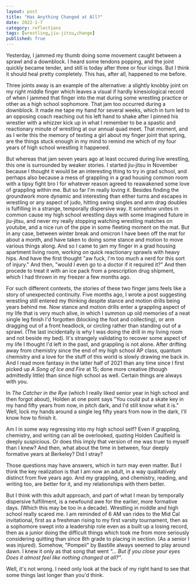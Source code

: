 ```yaml
---
layout: post
title: "Has Anything Changed at All?"
date: 2022-1-7
category: reflections
tags: [wrestling,jiu-jitsu,change]
published: True
---
```


Yesterday, I jammed my thumb doing some movement caught between a sprawl and a downblock. 
I heard some tendons popping, and the joint quickly became tender, and still is today after three or four icings. 
But I think it should heal pretty completely. 
This has, after all, happened to me before. 

Three joints away is an example of the alternative: a slightly knobby joint on my right middle finger which leaves a visual if hardly kinesiological record of when I jammed that finger into the mat during some wrestling practice or other as a high school sophomore. 
That jam too occurred during a downblock. 
It made me tape my hand for several weeks, which in turn led to an opposing coach reaching out his left hand to shake after I pinned his wrestler with a whizzer kick up in what I remember to be a spastic and reactionary minute of wrestling at our annual quad meet. 
That moment, and as I write this the memory of texting a girl about my finger joint that spring, are the things stuck enough in my mind to remind me which of my four years of high school wrestling it happened. 

But whereas that jam seven years ago at least occured during live wrestling, this one is surrounded by weaker stories. 
I started jiu-jitsu in November because I thought it would be an interesting thing to try in grad school, and perhaps also because a mess of grappling in a grad housing common room with a tipsy fight bro I for whatever reason agreed to reawakened some love of grappling within me. 
But so far I'm really loving it. 
Besides finding the groundwork more dynamic and interesting than either turns and escapes in wrestling or any aspect of judo, hitting swing singles and arm drag doubles is fulfilling in a strange, temporally dispersive way. 
It somehow unites in common cause my high school wrestling days with some imagined future in jiu-jitsu, and never my really stopping watching wrestling matches on youtube, and a nice run of the pipe in some fleeting moment on the mat. 
But in any case, between winter break and omicron I have been off the mat for about a month, and have taken to doing some stance and motion to move various things along. 
And so I came to jam my finger in a grad housing apartment living room, working on quick reactionary sprawls with heavy hips. 
And have the first thought "aw fuck, I'm too much a nerd for this sort of injury." 
And then, "would I even go to a doctor if it required it?" 
And then procede to treat it with an ice pack from a prescription drug shipment, which I had thrown in my freezer a few months ago. 

For such different contexts, the stories of these two finger jams feels like a story of unexpected continuity.
Five months ago, I wrote a post suggesting wrestling still entered my thinking despite stance and motion drills being years behind me. 
Now stance and motion drills enter a grappling aspect of my life that is very much alive, in which I summon up old memories of a neat single leg finish I'd forgotten (blocking the foot and collecting), or arm dragging out of a front headlock, or circling rather than standing out of a sprawl. 
(The last incidentally is why I was doing the drill in my living room and not beside my bed). 
It's strangely validating to recover some aspect of my life I thought I'd left in the past, and grappling is not alone. 
After drifting away from chemistry since the end of my high school AP class, quantum chemistry and a love for the stuff of this world is slowly drawing me back in. 
And I read more fantasy in the latter half of 2021 than any time since I first picked up *A Song of Ice and Fire* at 15; done more creative (though admittedly little) than since high school as well. 
Certain things are always with you. 

In *The Catcher in the Rye* (which I really liked senior year in high school and then forgot about), Holden at one point says "You could put a skate key in my hand fifty years from now, in pitch dark, and I'd still know what it is."
Well, lock my hands around a single leg fifty years from now in the dark, I'll know how to finish it. 

Am I in some way regressing into my high school self?
Even if grappling, chemistry, and writing can all be overlooked, quoting Holden Caulfield is deeply suspicious. 
Or does this imply that version of me was truer to myself than I knew? 
And then, what about the time in between, four deeply formative years at Berkeley? 
Did I stray? 

Those questions may have answers, which in turn may even matter. 
But I think the key realization is that I am now an adult, in a way qualitatively distinct from five years ago. 
And my grappling, and chemistry, reading, and writing too, are better for it, and my relationships with them better. 

But I think with this adult approach, and part of what I mean by temporally dispersive fulfillment, is a newfound awe for the earlier, more formative days. 
(Which this may be too in a decade). 
Wrestling in middle and high school really scared me. 
I am reminded of 6 AM van rides to the Mid Cal invitational, first as a freshman rising to my first varsity tournament, then as a sophomore swept into a leadership role even as a built up a losing record, then as a junior doing the difficult things which took me from more seriously considering quitting than since 8th grade to placing in section. 
(As a senior I was injured). 
Somehow, "Pompeii" by Bastille always seemed to play around dawn. 
I knew it only as that song that went *"… But if you close your eyes
Does it almost feel like nothing changed at all?"*. 

Well, it's not wrong. I need only look at the back of my right hand to see that some things last longer than you'd think. 

